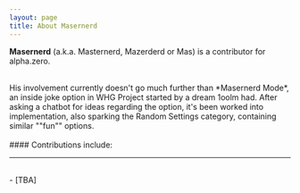 ```yaml
---
layout: page
title: About Masernerd
---
```


**Masernerd** (a.k.a. Masternerd, Mazerderd or Mas) is a contributor for alpha.zero.   

<br>
His involvement currently doesn't go much further than *Masernerd Mode*, an inside joke option in WHG Project started by a dream 1oolm had. After asking a chatbot for ideas regarding the option, it's been worked into implementation, also sparking the Random Settings category, containing similar ""fun"" options.
<br>
<br>
#### Contributions include:  
<div id="line"><hr /></div><br>
- [TBA]